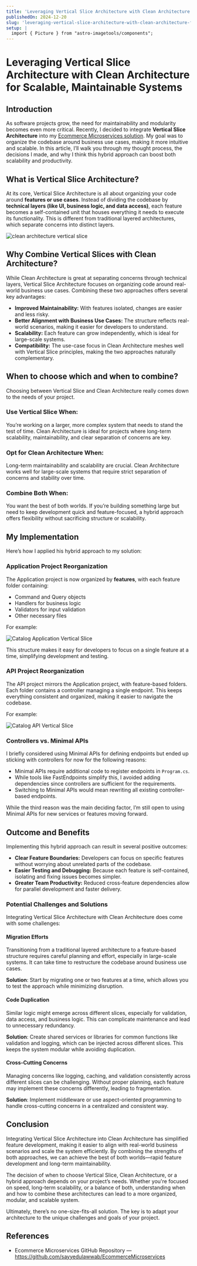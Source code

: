 ```yaml
---
title: 'Leveraging Vertical Slice Architecture with Clean Architecture for Scalable, Maintainable Systems'
publishedOn: 2024-12-20
slug: 'leveraging-vertical-slice-architecture-with-clean-architecture-for-scalable-maintainable-systems'
setup: |
  import { Picture } from "astro-imagetools/components";
---
```


# Leveraging Vertical Slice Architecture with Clean Architecture for Scalable, Maintainable Systems

## Introduction

As software projects grow, the need for maintainability and modularity becomes even more critical. Recently, I decided to integrate **Vertical Slice Architecture** into my <a href="https://github.com/sayyedulawwab/EcommerceMicroservices" target="_blank">Ecommerce Microservices solution</a>. My goal was to organize the codebase around business use cases, making it more intuitive and scalable. In this article, I’ll walk you through my thought process, the decisions I made, and why I think this hybrid approach can boost both scalability and productivity.

## What is Vertical Slice Architecture?

At its core, Vertical Slice Architecture is all about organizing your code around **features or use cases**. Instead of dividing the codebase by **technical layers (like UI, business logic, and data access)**, each feature becomes a self-contained unit that houses everything it needs to execute its functionality. This is different from traditional layered architectures, which separate concerns into distinct layers.

![clean architecture vertical slice](./attachments/clean-architecture-vertical-slice-676439436144b.webp)

## Why Combine Vertical Slices with Clean Architecture?

While Clean Architecture is great at separating concerns through technical layers, Vertical Slice Architecture focuses on organizing code around real-world business use cases. Combining these two approaches offers several key advantages:

- **Improved Maintainability:** With features isolated, changes are easier and less risky.
- **Better Alignment with Business Use Cases:** The structure reflects real-world scenarios, making it easier for developers to understand.
- **Scalability:** Each feature can grow independently, which is ideal for large-scale systems.
- **Compatibility:** The use-case focus in Clean Architecture meshes well with Vertical Slice principles, making the two approaches naturally complementary.

## When to choose which and when to combine?

Choosing between Vertical Slice and Clean Architecture really comes down to the needs of your project.

### Use Vertical Slice When:

You’re working on a larger, more complex system that needs to stand the test of time. Clean Architecture is ideal for projects where long-term scalability, maintainability, and clear separation of concerns are key.

### Opt for Clean Architecture When:

Long-term maintainability and scalability are crucial. Clean Architecture works well for large-scale systems that require strict separation of concerns and stability over time.

### Combine Both When:

You want the best of both worlds. If you’re building something large but need to keep development quick and feature-focused, a hybrid approach offers flexibility without sacrificing structure or scalability.

## My Implementation

Here’s how I applied his hybrid approach to my solution:

### Application Project Reorganization

The Application project is now organized by **features**, with each feature folder containing:

- Command and Query objects
- Handlers for business logic
- Validators for input validation
- Other necessary files

For example:

![Catalog Application Vertical Slice](./attachments/catalog-application-vertical-slice-6764394291786.webp)

This structure makes it easy for developers to focus on a single feature at a time, simplifying development and testing.

### API Project Reorganization

The API project mirrors the Application project, with feature-based folders. Each folder contains a controller managing a single endpoint. This keeps everything consistent and organized, making it easier to navigate the codebase.

For example:

![Catalog API Vertical Slice](./attachments/catalog-api-vertical-slice-67643942a1767.webp)

### Controllers vs. Minimal APIs

I briefly considered using Minimal APIs for defining endpoints but ended up sticking with controllers for now for the following reasons:

- Minimal APIs require additional code to register endpoints in `Program.cs`.
- While tools like FastEndpoints simplify this, I avoided adding dependencies since controllers are sufficient for the requirements.
- Switching to Minimal APIs would mean rewriting all existing controller-based endpoints.

While the third reason was the main deciding factor, I’m still open to using Minimal APIs for new services or features moving forward.

## Outcome and Benefits

Implementing this hybrid approach can result in several positive outcomes:

- **Clear Feature Boundaries:** Developers can focus on specific features without worrying about unrelated parts of the codebase.
- **Easier Testing and Debugging:** Because each feature is self-contained, isolating and fixing issues becomes simpler.
- **Greater Team Productivity:** Reduced cross-feature dependencies allow for parallel development and faster delivery.

### Potential Challenges and Solutions

Integrating Vertical Slice Architecture with Clean Architecture does come with some challenges:

#### Migration Efforts

Transitioning from a traditional layered architecture to a feature-based structure requires careful planning and effort, especially in large-scale systems. It can take time to restructure the codebase around business use cases.

**Solution**: Start by migrating one or two features at a time, which allows you to test the approach while minimizing disruption.

#### Code Duplication

Similar logic might emerge across different slices, especially for validation, data access, and business logic. This can complicate maintenance and lead to unnecessary redundancy.

**Solution**: Create shared services or libraries for common functions like validation and logging, which can be injected across different slices. This keeps the system modular while avoiding duplication.

#### Cross-Cutting Concerns

Managing concerns like logging, caching, and validation consistently across different slices can be challenging. Without proper planning, each feature may implement these concerns differently, leading to fragmentation.

**Solution**: Implement middleware or use aspect-oriented programming to handle cross-cutting concerns in a centralized and consistent way.

## Conclusion

Integrating Vertical Slice Architecture into Clean Architecture has simplified feature development, making it easier to align with real-world business scenarios and scale the system efficiently. By combining the strengths of both approaches, we can achieve the best of both worlds—rapid feature development and long-term maintainability.

The decision of when to choose Vertical Slice, Clean Architecture, or a hybrid approach depends on your project’s needs. Whether you're focused on speed, long-term scalability, or a balance of both, understanding when and how to combine these architectures can lead to a more organized, modular, and scalable system.

Ultimately, there’s no one-size-fits-all solution. The key is to adapt your architecture to the unique challenges and goals of your project.

## References

<ul>
  <li class="break-words">
    Ecommerce Microservices GitHub Repository —
    <a href="https://github.com/sayyedulawwab/EcommerceMicroservices" target="_blank">
      https://github.com/sayyedulawwab/EcommerceMicroservices
    </a>
  </li>
</ul>
